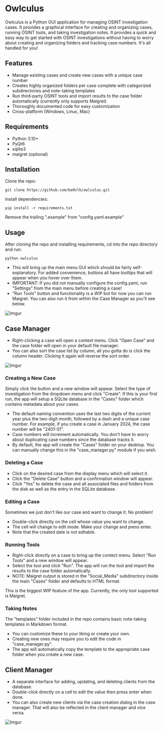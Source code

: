 # Owlculus

Owlculus is a Python GUI application for managing OSINT investigation cases. It provides a graphical interface for creating and organizing cases, running OSINT tools, and taking investigation notes.
It provides a quick and easy way to get started with OSINT investigations without having to worry about creating and organizing folders and tracking case numbers. It's all handled for you!


## Features

- Manage existing cases and create new cases with a unique case number
- Creates highly organized folders per case complete with categorized subdirectories and note-taking templates 
- Run third-party OSINT tools and import results to the case folder automatically (currently only supports Maigret)
- Thoroughly documented code for easy customization
- Cross-platform (Windows, Linux, Mac)

## Requirements

- Python 3.10+
- PyQt6
- sqlite3
- maigret (optional)

## Installation

Clone the repo:

```git clone https://github.com/be0vlk/owlculus.git ```

Install dependencies:

```pip install -r requirements.txt```

Remove the trailing ".example" from "config.yaml.example"

## Usage

After cloning the repo and installing requirements, cd into the repo directory and run:

```python owlculus```

- This will bring up the main menu GUI which should be fairly self-explanatory. For added convenience, buttons all have tooltips that will appear when you hover over them.
- IMPORTANT: If you did not manually configure the config.yaml, run "Settings" from the main menu before creating a case!
- "Run Tools" button and functionality is a WIP but for now you can run Maigret. You can also run it from within the Case Manager as you'll see below.<br>

![Imgur](https://i.imgur.com/7Zmxt8x.png)

## Case Manager

- Right-clicking a case will open a context menu. Click "Open Case" and the case folder will open in your default file manager. 
- You can also sort the case list by column, all you gotta do is click the column header. Clicking it again will reverse the sort order.

![Imgur](https://i.imgur.com/6mmkN03.png)

### Creating a New Case

Simply click the button and a new window will appear. Select the type of investigation from the dropdown menu and click "Create". If this is your first run, the app will setup a SQLite database in the "Cases" folder which contains metadata about your cases.<br>
- The default naming convention uses the last two digits of the current year plus the two-digit month, followed by a dash and a unique case number. For example, if you create a case in January 2024, the case number will be "2401-01".
- Case numbers will increment automatically. You don't have to worry about duplicating case numbers since the database tracks it.
- By default, the app will create the "Cases" folder on your desktop. You can manually change this in the "case_manager.py" module if you wish.

### Deleting a Case

- Click on the desired case from the display menu which will select it. 
- Click the "Delete Case" button and a confirmation window will appear. 
- Click "Yes" to delete the case and all associated files and folders from the disk as well as the entry in the SQLite database.

### Editing a Case

Sometimes we just don't like our case and want to change it. No problem!

- Double-click directly on the cell whose value you want to change.
- The cell will change to edit mode. Make your change and press enter.
- Note that the created date is not editable.

### Running Tools

- Right-click directly on a case to bring up the contect menu. Select "Run Tools" and a new window will appear.
- Select the tool and click "Run". The app will run the tool and import the results to the case folder automatically.
- NOTE: Maigret output is stored in the "Social_Media" subdirectory inside the main "Cases" folder and defaults to HTML format.

This is the biggest WIP feature of the app. Currently, the only tool supported is Maigret.

### Taking Notes

The "templates" folder included in the repo contains basic note-taking templates in Markdown format. 

- You can customize these to your liking or create your own. 
- Creating new ones may require you to edit the code in "case_manager.py". 
- The app will automatically copy the template to the appropriate case folder when you create a new case.

## Client Manager

- A separate interface for adding, updating, and deleting clients from the database.
- Double-click directly on a cell to edit the value then press enter when done.
- You can also create new clients via the case creation dialog in the case manager. That will also be reflected in the client manager and vice versa.

![Imgur](https://i.imgur.com/Bb1Ml65.png)
